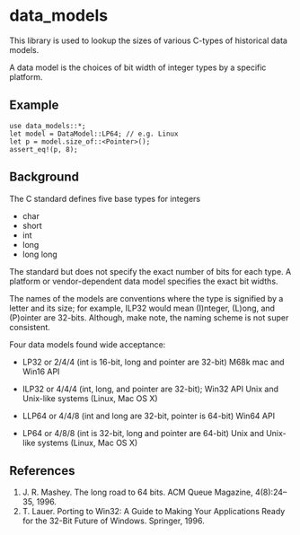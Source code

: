 # data_models

This library is used to lookup the sizes of various C-types of historical data models.

A data model is the choices of bit width of integer types by a specific platform.

## Example

```
use data_models::*;
let model = DataModel::LP64; // e.g. Linux
let p = model.size_of::<Pointer>();
assert_eq!(p, 8);
```

## Background

The C standard defines five base types for integers
* char
* short
* int
* long
* long long

The standard but does not specify the exact number of bits for each type.
A platform or vendor-dependent data model specifies the exact bit widths.

The names of the models are conventions where the type is signified by a
letter and its size; for example, ILP32 would mean (I)nteger, (L)ong, and
(P)ointer are 32-bits. Although, make note, the naming scheme is not super
consistent.

Four data models found wide acceptance:

* LP32 or 2/4/4 (int is 16-bit, long and pointer are 32-bit)
   M68k mac and Win16 API

* ILP32 or 4/4/4 (int, long, and pointer are 32-bit);
   Win32 API
   Unix and Unix-like systems (Linux, Mac OS X)

* LLP64 or 4/4/8 (int and long are 32-bit, pointer is 64-bit)
   Win64 API

* LP64 or 4/8/8 (int is 32-bit, long and pointer are 64-bit)
  Unix and Unix-like systems (Linux, Mac OS X)

## References
1. J. R. Mashey.  The long road to 64 bits. ACM Queue Magazine, 4(8):24–35, 1996.
2. T. Lauer.  Porting to Win32: A Guide to Making Your Applications Ready for the 32-Bit Future of Windows. Springer, 1996.

